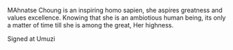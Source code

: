 MAhnatse Choung is an inspiring homo sapien, she aspires greatness and values excellence. Knowing that she is an ambiotious human being, its only a matter of time till she is among the great, Her highness.

Signed at Umuzi
